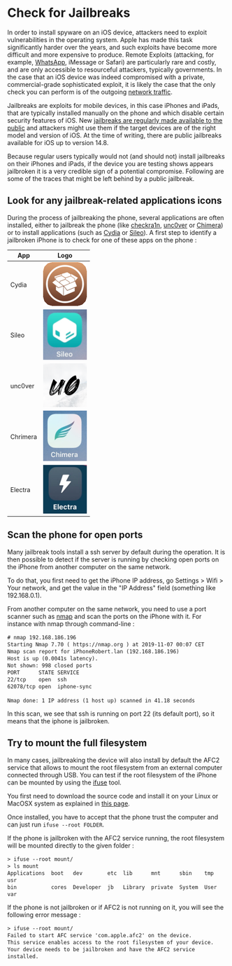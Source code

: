 # Check for Jailbreaks

In order to install spyware on an iOS device, attackers need to exploit vulnerabilities in the operating system. Apple has made this task significantly harder over the years, and such exploits have become more difficult and more expensive to produce. Remote Exploits (attacking, for example, [WhatsApp](https://www.engadget.com/2019/05/13/whatsapp-call-exploit-allowed-spyware), iMessage or Safari) are particularly rare and costly, and are only accessible to resourceful attackers, typically governments. In the case that an iOS device was indeed compromised with a private, commercial-grade sophisticated exploit, it is likely the case that the only check you can perform is of the outgoing [network traffic](https://github.com/pellaeon/guide-to-quick-forensics/blob/master/network.md).

Jailbreaks are exploits for mobile devices, in this case iPhones and iPads, that are typically installed manually on the phone and which disable certain security features of iOS. New [jailbreaks are regularly made available to the public](http://theiphonewiki.com/wiki/jailbreak) and attackers might use them if the target devices are of the right model and version of iOS. At the time of writing, there are public jailbreaks available for iOS up to version 14.8.

Because regular users typically would not (and should not) install jailbreaks on their iPhones and iPads, if the device you are testing shows appears jailbroken it is a very credible sign of a potential compromise. Following are some of the traces that might be left behind by a public jailbreak.

## Look for any jailbreak-related applications icons

During the process of jailbreaking the phone, several applications are often installed, either to jailbreak the phone (like [checkra1n](https://checkra.in/), [unc0ver](https://github.com/pwn20wndstuff/Undecimus) or [Chimera](https://chimera.sh/)) or to install applications (such as [Cydia](https://cydia.saurik.com/) or [Sileo](https://getsileo.app/)). A first step to identify a jailbroken iPhone is to check for one of these apps on the phone :

| App      | Logo                                     |
| -------- | ---------------------------------------- |
| Cydia    | ![image](../.gitbook/assets/cydia.png)   |
| Sileo    | ![image](../.gitbook/assets/sileo.png)   |
| unc0ver  | ![image](../.gitbook/assets/unc0ver.png) |
| Chrimera | ![image](../.gitbook/assets/chimera.png) |
| Electra  | ![image](../.gitbook/assets/electra.png) |

## Scan the phone for open ports

Many jailbreak tools install a ssh server by default during the operation. It is then possible to detect if the server is running by checking open ports on the iPhone from another computer on the same network.

To do that, you first need to get the iPhone IP address, go Settings > Wifi > Your network, and get the value in the "IP Address" field (something like 192.168.0.1).

From another computer on the same network, you need to use a port scanner such as [nmap](https://nmap.org/) and scan the ports on the iPhone with it. For instance with nmap through command-line :

```
# nmap 192.168.186.196
Starting Nmap 7.70 ( https://nmap.org ) at 2019-11-07 00:07 CET
Nmap scan report for iPhoneRobert.lan (192.168.186.196)
Host is up (0.0041s latency).
Not shown: 998 closed ports
PORT      STATE SERVICE
22/tcp    open  ssh
62078/tcp open  iphone-sync

Nmap done: 1 IP address (1 host up) scanned in 41.18 seconds
```

In this scan, we see that ssh is running on port 22 (its default port), so it means that the iphone is jailbroken.

## Try to mount the full filesystem

In many cases, jailbreaking the device will also install by default the AFC2 service that allows to mount the root filesystem from an external computer connected through USB. You can test if the root filesystem of the iPhone can be mounted by using the [ifuse](https://github.com/libimobiledevice/ifuse) tool.

You first need to download the source code and install it on your Linux or MacOSX system as explained in [this page](https://github.com/libimobiledevice/ifuse/wiki).

Once installed, you have to accept that the phone trust the computer and can just run `ifuse --root FOLDER`.

If the phone is jailbroken with the AFC2 service running, the root filesystem will be mounted directly to the given folder :

```
> ifuse --root mount/
> ls mount
Applications  boot   dev        etc  lib      mnt      sbin    tmp   usr
bin           cores  Developer  jb   Library  private  System  User  var
```

If the phone is not jailbroken or if AFC2 is not running on it, you will see the following error message :

```
> ifuse --root mount/
Failed to start AFC service 'com.apple.afc2' on the device.
This service enables access to the root filesystem of your device.
Your device needs to be jailbroken and have the AFC2 service installed.
```
